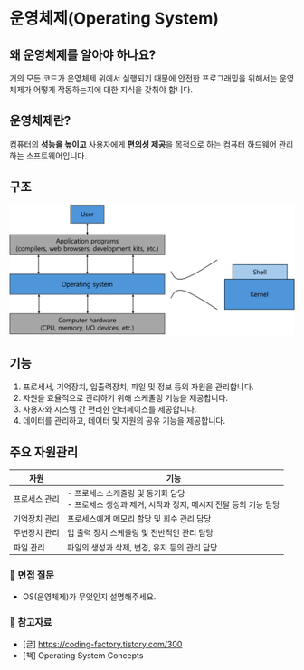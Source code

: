 # 운영체제(Operating System)


## 왜 운영체제를 알아야 하나요?
거의 모든 코드가 운영체제 위에서 실행되기 때문에 안전한 프로그래밍을 위해서는 운영체제가 어떻게 작동하는지에 대한 지식을 갖춰야 합니다.

## 운영체제란?
컴퓨터의 <b>성능을 높이고</b> 사용자에게 <b>편의성 제공</b>을 목적으로 하는 컴퓨터 하드웨어 관리하는 소프트웨어입니다.


## 구조
<div align='center'>
    <img src="img/components_of_computer_system.png" width=600>
</div>

## 기능
1. 프로세서, 기억장치, 입출력장치, 파일 및 정보 등의 자원을 관리합니다.
2. 자원을 효율적으로 관리하기 위해 스케줄링 기능을 제공합니다.
3. 사용자와 시스템 간 편리한 인터페이스를 제공합니다.
4. 데이터를 관리하고, 데이터 및 자원의 공유 기능을 제공합니다.

## 주요 자원관리
자원 | 기능
| ---- | ---- |
| 프로세스 관리 | - 프로세스 스케줄링 및 동기화 담당 <br> - 프로세스 생성과 제거, 시작과 정지, 메시지 전달 등의 기능 담당 |
| 기억장치 관리 | 프로세스에게 메모리 할당 및 회수 관리 담당 |
| 주변장치 관리 | 입 출력 장치 스케줄링 및 전반적인 관리 담당 |
| 파일 관리 | 파일의 생성과 삭제, 변경, 유지 등의 관리 담당 |


### 🎤 면접 질문
- OS(운영체제)가 무엇인지 설명해주세요.


### 📌 참고자료
- [글] https://coding-factory.tistory.com/300
- [책] Operating System Concepts